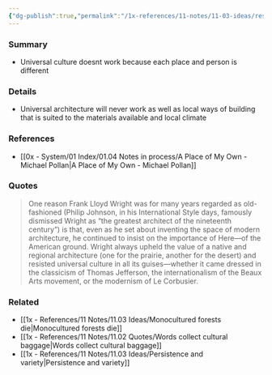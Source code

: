 ```yaml
---
{"dg-publish":true,"permalink":"/1x-references/11-notes/11-03-ideas/resist-universal-culture/","title":"Resist universal culture","created":"2025-04-09T21:46:42.552+03:00","updated":"2025-04-10T10:35:26.376+03:00"}
---
```



### Summary
- Universal culture doesnt work because each place and person is different

### Details
- Universal architecture will never work as well as local ways of building that is suited to the materials available and local climate

### References
- [[0x - System/01 Index/01.04 Notes in process/A Place of My Own - Michael Pollan\|A Place of My Own - Michael Pollan]]

### Quotes
> One reason Frank Lloyd Wright was for many years regarded as old-fashioned (Philip Johnson, in his International Style days, famously dismissed Wright as “the greatest architect of the nineteenth century”) is that, even as he set about inventing the space of modern architecture, he continued to insist on the importance of Here—of the American ground. Wright always upheld the value of a native and regional architecture (one for the prairie, another for the desert) and resisted universal culture in all its guises—whether it came dressed in the classicism of Thomas Jefferson, the internationalism of the Beaux Arts movement, or the modernism of Le Corbusier.

### Related
- [[1x - References/11 Notes/11.03 Ideas/Monocultured forests die\|Monocultured forests die]]
- [[1x - References/11 Notes/11.02 Quotes/Words collect cultural baggage\|Words collect cultural baggage]]
- [[1x - References/11 Notes/11.03 Ideas/Persistence and variety\|Persistence and variety]]
